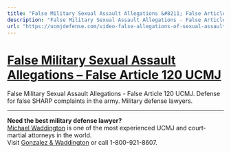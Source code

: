 ```yaml
---
title: "False Military Sexual Assault Allegations &#8211; False Article 120 UCMJ"
description: "False Military Sexual Assault Allegations - False Article 120 UCMJ. Defense for false SHARP complaints in the army. Military defense lawyers."
url: "https://ucmjdefense.com/video-false-allegations-of-sexual-assault-in-the-military-why-are-they-so-common.html"
---
```


# [False Military Sexual Assault Allegations &#8211; False Article 120 UCMJ](https://ucmjdefense.com/video-false-allegations-of-sexual-assault-in-the-military-why-are-they-so-common.html)

False Military Sexual Assault Allegations - False Article 120 UCMJ. Defense for false SHARP complaints in the army. Military defense lawyers.

---

**Need the best military defense lawyer?**  
[Michael Waddington](https://ucmjdefense.com/attorneys/michael-stewart-waddington-partner.html) is one of the most experienced UCMJ and court-martial attorneys in the world.  
Visit [Gonzalez & Waddington](https://ucmjdefense.com) or call 1-800-921-8607.
